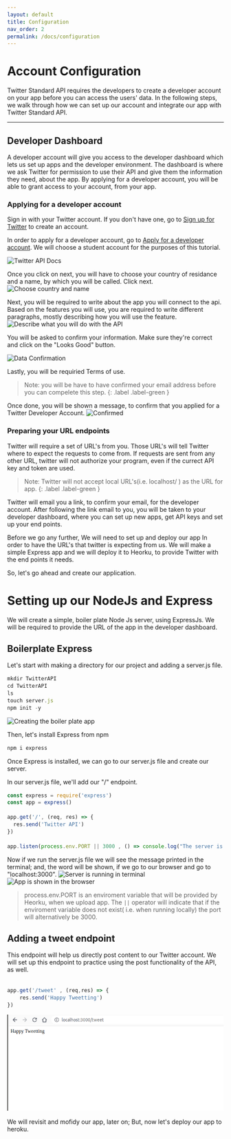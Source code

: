 ```yaml
---
layout: default
title: Configuration
nav_order: 2
permalink: /docs/configuration
---
```

# Account Configuration
Twitter Standard API requires the developers to create a developer account on your app before you can access the users' data. 
In the following steps, we walk through how we can set up our account and integrate our app with Twitter Standard API.

***

## Developer Dashboard
A developer account will give you access to the developer dashboard which lets us set up apps and the developer environment. The dashboard is where we ask Twitter for permission to use their API and give them the information they need, about the app. By applying for a developer account, you will be able to grant access to your account, from your app.

### Applying for a developer account
Sign in with your Twitter account. If you don't have one, go to [Sign up for Twitter](https://twitter.com/i/flow/signup) to create an account.


In order to apply for a developer account, go to [Apply for a developer account](https://developer.twitter.com/en/apply).
We will choose a student account for the purposes of this tutorial. 

![Twitter API Docs](../assets/images/config1.png)

Once you click on next, you will have to choose your country of residance and a name, by which you will be called. Click next.
![Choose country and name](../assets/images/config3.png)

Next, you will be required to write about the app you will connect to the api. Based on the features you will use, you are required to write different paragraphs, mostly describing how you will use the feature.
![Describe what you will do with the API](../assets/images/config4.png)

You will be asked to confirm your information. Make sure they're correct and click on the "Looks Good" button.

![Data Confirmation](../assets/images/config5.png)

Lastly, you will be requiried   Terms of use.
> Note: you will be have to have confirmed your email address before you can compelete this step.
{: .label .label-green }

Once done, you will be shown a message, to confirm that you applied for a Twitter Developer Account.
![Confirmed](../assets/images/config6.png)

### Preparing your URL endpoints

Twitter will require a set of URL's from you. Those URL's will tell Twitter where to expect the requests to come from. If requests are sent from any other URL, twitter will not authorize your program, even if the currect API key and token are used.
>Note: Twitter will not accept local URL's(i.e. localhost/ ) as the URL for app.
{: .label .label-green }


Twitter will email you a link, to confirm your email, for the developer account. After following the link email to you, you will be taken to your developer dashboard, where you can set up new apps, get API keys and set up your end points.

Before we go any further, We will need to set up and deploy our app In order to have the URL's that twitter is expecting from us. We will make a simple Express app and we will deploy it to Heorku, to provide Twitter with the end points it needs.

<!-- We will come back to the developer dashboard to set up our app and introduce our URL. -->
So, let's go ahead and create our application.

# Setting up our NodeJs and Express
We will create a simple, boiler plate Node Js server, using ExpressJs. We will be required to provide the URL of the app in the developer dashboard.

## Boilerplate Express
Let's start with making a directory for our project and adding a server.js file.


```javascript
mkdir TwitterAPI
cd TwitterAPI
ls
touch server.js
npm init -y
```
![Creating the boiler plate app](../assets/images/config9.png)

Then, let's install Express from npm

```sh
npm i express
```

Once Express is installed, we can go to our server.js file and create our server.

In our server.js file, we'll add our "/" endpoint.
```javascript
const express = require('express')
const app = express()
 
app.get('/', (req, res) => {
  res.send('Twitter API')
})
 
app.listen(process.env.PORT || 3000 , () => console.log("The server is listening on port 3000"))

```
Now if we run the server.js file we will see the message printed in the terminal; and, the word will be shown, if we go to our browser and go to "localhost:3000".
![Server is running in terminal](../assets/images/config10.png)
![App is shown in the browser](../assets/images/config11.png)
> process.env.PORT is an enviroment variable that will be provided by Heorku, when we upload app. The `||` operator will indicate that if the enviroment variable does not exist( i.e. when running locally) the port will alternatively be 3000.

## Adding a tweet endpoint
This endpoint will help us directly post content to our Twitter account. We will set up this endpoint to practice using the post functionality of the API, as well.
```javascript

app.get('/tweet' , (req,res) => {
    res.send('Happy Tweetting')
})

```

![Returned endpoint is shown in the browser](../assets/images/config12.png)

We will revisit and mofidy our app, later on; But, now let's deploy our app to heroku.

